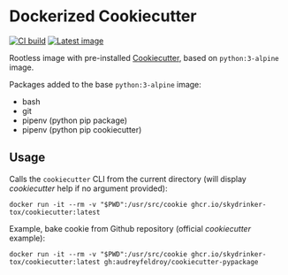 # Dockerized Cookiecutter

[![CI build](https://github.com/skydrinker-tox/cookiecutter/actions/workflows/docker-publish.yml/badge.svg)](https://github.com/skydrinker-tox/cookiecutter/actions/workflows/docker-publish.yml)
[![Latest image](https://img.shields.io/badge/ghcr.io%2Fskydrinker--tox%2Fcookiecutter-latest-blue)](https://github.com/skydrinker-tox/cookiecutter/pkgs/container/cookiecutter)


Rootless image with pre-installed [Cookiecutter](https://github.com/cookiecutter/cookiecutter), based on `python:3-alpine` image.

Packages added to the base `python:3-alpine` image:
- bash
- git
- pipenv (python pip package)
- pipenv (python pip cookiecutter)

## Usage

Calls the `cookiecutter` CLI from the current directory (will display *cookiecutter* help if no argument provided):

```
docker run -it --rm -v "$PWD":/usr/src/cookie ghcr.io/skydrinker-tox/cookiecutter:latest
```

Example, bake cookie from Github repository (official *cookiecutter* example):


```
docker run -it --rm -v "$PWD":/usr/src/cookie ghcr.io/skydrinker-tox/cookiecutter:latest gh:audreyfeldroy/cookiecutter-pypackage
```


